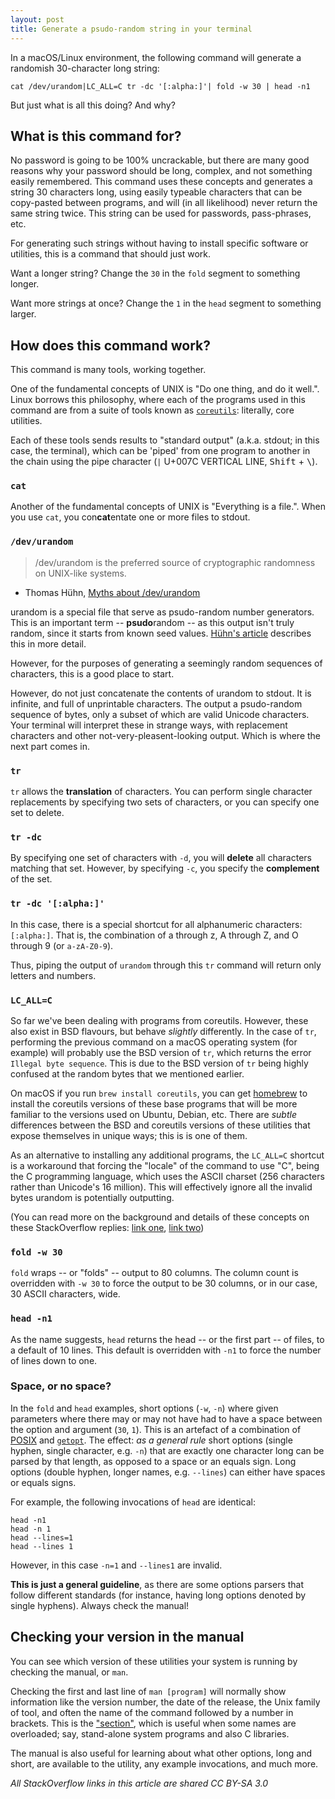 ```yaml
---
layout: post
title: Generate a psudo-random string in your terminal
---
```



In a macOS/Linux environment, the following command will generate a randomish 30-character long string: 

```shell
cat /dev/urandom|LC_ALL=C tr -dc '[:alpha:]'| fold -w 30 | head -n1
```

But just what is all this doing? And why?

## What is this command for?

No password is going to be 100% uncrackable, but there are many good reasons why your password should be long, complex, and not something easily remembered. This command uses these concepts and generates a string 30 characters long, using easily typeable characters that can be copy-pasted between programs, and will (in all likelihood) never return the same string twice. This string can be used for passwords, pass-phrases, etc.

For generating such strings without having to install specific software or utilities, this is a command that should just work. 

Want a longer string? Change the `30` in the `fold` segment to something longer. 

Want more strings at once? Change the `1` in the `head` segment to something larger.

## How does this command work?

This command is many tools, working together.

One of the fundamental concepts of UNIX is "Do one thing, and do it well.". Linux borrows this philosophy, where each of the programs used in this command are from a suite of tools known as [`coreutils`](https://www.gnu.org/software/coreutils/): literally, core utilities. 

Each of these tools sends results to "standard output" (a.k.a. stdout; in this case, the terminal), which can be 'piped' from one program to another in the chain using the pipe character (`|` U+007C VERTICAL LINE, <kbd>Shift</kbd> + <kbd>\\</kbd>). 



### `cat`

Another of the fundamental concepts of UNIX is "Everything is a file.". When you use `cat`, you con**cat**entate one or more files to stdout. 

### `/dev/urandom`

> /dev/urandom is the preferred source of cryptographic randomness on UNIX-like systems.
 - Thomas Hühn, [Myths about /dev/urandom](https://www.2uo.de/myths-about-urandom/)

urandom is a special file that serve as psudo-random number generators. This is an important term -- **psudo**random -- as this output isn't truly random, since it starts from known seed values. [Hühn's article](https://www.2uo.de/myths-about-urandom/#estimate) describes this in more detail.

However, for the purposes of generating a seemingly random sequences of characters, this is a good place to start. 

However, do not just concatenate the contents of urandom to stdout. It is infinite, and full of unprintable characters. The output a psudo-random sequence of bytes, only a subset of which are valid Unicode characters. Your terminal will interpret these in strange ways, with replacement characters and other not-very-pleasent-looking output. Which is where the next part comes in. 

### `tr`

`tr` allows the **translation** of characters. You can perform single character replacements by specifying two sets of characters, or you can specify one set to delete.

### `tr -dc`

By specifying one set of characters with `-d`, you will **delete** all characters matching that set. However, by specifying `-c`, you specify the **complement** of the set. 

### `tr -dc '[:alpha:]'`

In this case, there is a special shortcut for all alphanumeric characters: `[:alpha:]`. That is, the combination of a through z, A through Z, and O through 9 (or `a-zA-Z0-9`). 

Thus, piping the output of `urandom` through this `tr` command will return only letters and numbers. 

### `LC_ALL=C`
 
So far we've been dealing with programs from coreutils. However, these also exist in BSD flavours, but behave *slightly* differently. In the case of `tr`, performing the previous command on a macOS operating system (for example) will probably use the BSD version of `tr`, which returns the error `Illegal byte sequence`. This is due to the BSD version of `tr` being highly confused at the random bytes that we mentioned earlier. 

On macOS if you run `brew install coreutils`, you can get [homebrew](https://brew.sh/) to install the coreutils versions of these base programs that will be more familiar to the versions used on Ubuntu, Debian, etc. There are *subtle* differences between the BSD and coreutils versions of these utilities that expose themselves in unique ways; this is is one of them.

As an alternative to installing any additional programs, the `LC_ALL=C` shortcut is a workaround that forcing the "locale" of the command to use "C", being the C programming language, which uses the ASCII charset (256 characters rather than Unicode's 16 million). This will effectively ignore all the invalid bytes urandom is potentially outputting. 


(You can read more on the background and details of these concepts on these StackOverflow replies: [link one](https://unix.stackexchange.com/a/141434/44736), [link two](https://unix.stackexchange.com/a/87763/44736))


### `fold -w 30`

`fold` wraps -- or "folds" -- output to 80 columns.  The column count is overridden with `-w 30` to force the output to be 30 columns, or in our case, 30 ASCII characters, wide. 

### `head -n1`

As the name suggests, `head` returns the head -- or the first part -- of files, to a default of 10 lines. This default is overridden with `-n1` to force the number of lines down to one. 

### Space, or no space?

In the `fold` and `head` examples, short options (`-w`, `-n`) where given parameters where there may or may not have had to have a space between the option and argument (`30`, `1`). This is an artefact of a combination of [POSIX](https://en.wikipedia.org/wiki/POSIX) and [`getopt`](https://unix.stackexchange.com/a/292261/44736). The effect: *as a general rule* short options (single hyphen, single character, e.g. `-n`) that are exactly one character long can be parsed by that length, as opposed to a space or an equals sign. Long options (double hyphen, longer names, e.g. `--lines`) can either have spaces or equals signs.

For example, the following invocations of `head` are identical: 

```
head -n1
head -n 1
head --lines=1
head --lines 1
```

However, in this case `-n=1` and `--lines1` are invalid. 

**This is just a general guideline**, as there are some options parsers that follow different standards (for instance, having long options denoted by single hyphens). Always check the manual!

## Checking your version in the manual

You can see which version of these utilities your system is running by checking the manual, or `man`. 

Checking the first and last line of `man [program]` will normally show information like the version number, the date of the release, the Unix family of tool, and often the name of the command followed by a number in brackets. This is the ["section"](https://www.december.com/unix/ref/mansec.html), which is useful when some names are overloaded; say, stand-alone system programs and also C libraries. 

The manual is also useful for learning about what other options, long and short, are available to the utility, any example invocations, and much more.


*All StackOverflow links in this article are shared CC BY-SA 3.0*
